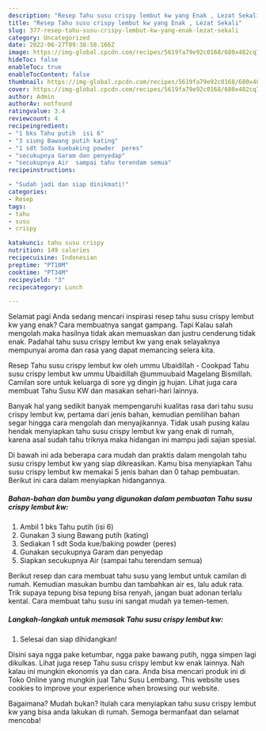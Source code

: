 ```yaml
---
description: "Resep Tahu susu crispy lembut kw yang Enak , Lezat Sekali"
title: "Resep Tahu susu crispy lembut kw yang Enak , Lezat Sekali"
slug: 377-resep-tahu-susu-crispy-lembut-kw-yang-enak-lezat-sekali
category: Uncategorized
date: 2022-06-27T09:38:58.166Z
image: https://img-global.cpcdn.com/recipes/5619fa79e92c0168/680x482cq70/tahu-susu-crispy-lembut-kw-foto-resep-utama.jpg
hideToc: false
enableToc: true
enableTocContent: false
thumbnail: https://img-global.cpcdn.com/recipes/5619fa79e92c0168/680x482cq70/tahu-susu-crispy-lembut-kw-foto-resep-utama.jpg
cover: https://img-global.cpcdn.com/recipes/5619fa79e92c0168/680x482cq70/tahu-susu-crispy-lembut-kw-foto-resep-utama.jpg
author: Admin
authorAv: notfound
ratingvalue: 3.4
reviewcount: 4
recipeingredient:
- "1 bks Tahu putih  isi 6"
- "3 siung Bawang putih kating"
- "1 sdt Soda kuebaking powder  peres"
- "secukupnya Garam dan penyedap"
- "secukupnya Air  sampai tahu terendam semua"
recipeinstructions:

- "Sudah jadi dan siap dinikmati!"
categories:
- Resep
tags:
- tahu
- susu
- crispy

katakunci: tahu susu crispy 
nutrition: 149 calories
recipecuisine: Indonesian
preptime: "PT10M"
cooktime: "PT34M"
recipeyield: "3"
recipecategory: Lunch

---
```



Selamat pagi Anda sedang mencari inspirasi resep tahu susu crispy lembut kw yang enak? Cara membuatnya sangat gampang. Tapi Kalau salah mengolah maka hasilnya tidak akan memuaskan dan justru cenderung tidak enak. Padahal tahu susu crispy lembut kw yang enak selayaknya mempunyai aroma dan rasa yang dapat memancing selera kita.


Resep Tahu susu crispy lembut kw oleh ummu Ubaidillah - Cookpad Tahu susu crispy lembut kw ummu Ubaidillah @ummuubaid Magelang Bismillah. Camilan sore untuk keluarga di sore yg dingin jg hujan. Lihat juga cara membuat Tahu Susu KW dan masakan sehari-hari lainnya.

Banyak hal yang sedikit banyak mempengaruhi kualitas rasa dari tahu susu crispy lembut kw, pertama dari jenis bahan, kemudian pemilihan bahan segar hingga cara mengolah dan menyajikannya. Tidak usah pusing kalau hendak menyiapkan tahu susu crispy lembut kw yang enak di rumah, karena asal sudah tahu triknya maka hidangan ini mampu jadi sajian spesial.


Di bawah ini ada beberapa cara mudah dan praktis dalam mengolah tahu susu crispy lembut kw yang siap dikreasikan. Kamu bisa menyiapkan Tahu susu crispy lembut kw memakai 5 jenis bahan dan 0 tahap pembuatan. Berikut ini cara dalam menyiapkan hidangannya.

<!--inarticleads1-->

##### Bahan-bahan dan bumbu yang digunakan dalam pembuatan Tahu susu crispy lembut kw:

1. Ambil 1 bks Tahu putih  (isi 6)
1. Gunakan 3 siung Bawang putih (kating)
1. Sediakan 1 sdt Soda kue/baking powder  (peres)
1. Gunakan secukupnya Garam dan penyedap
1. Siapkan secukupnya Air  (sampai tahu terendam semua)


Berikut resep dan cara membuat tahu susu yang lembut untuk camilan di rumah. Kemudian masukan bumbu dan tambahkan air es, lalu aduk rata. Trik supaya tepung bisa tepung bisa renyah, jangan buat adonan terlalu kental. Cara membuat tahu susu ini sangat mudah ya temen-temen. 

<!--inarticleads2-->

##### Langkah-langkah untuk memasak Tahu susu crispy lembut kw:


1. Selesai dan siap dihidangkan!

Disini saya ngga pake ketumbar, ngga pake bawang putih, ngga simpen lagi dikulkas. Lihat juga resep Tahu susu crispy lembut kw enak lainnya. Nah kalau ini mungkin ekonomis ya dan cara. Anda bisa mencari produk ini di Toko Online yang mungkin jual Tahu Susu Lembang. This website uses cookies to improve your experience when browsing our website. 

Bagaimana? Mudah bukan? Itulah cara menyiapkan tahu susu crispy lembut kw yang bisa anda lakukan di rumah. Semoga bermanfaat dan selamat mencoba!

